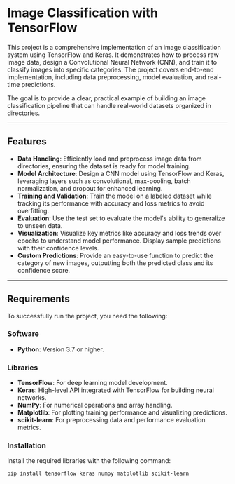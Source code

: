 # Image Classification with TensorFlow

This project is a comprehensive implementation of an image classification system using TensorFlow and Keras. It demonstrates how to process raw image data, design a Convolutional Neural Network (CNN), and train it to classify images into specific categories. The project covers end-to-end implementation, including data preprocessing, model evaluation, and real-time predictions. 

The goal is to provide a clear, practical example of building an image classification pipeline that can handle real-world datasets organized in directories.

---

## Features
- **Data Handling**: Efficiently load and preprocess image data from directories, ensuring the dataset is ready for model training.
- **Model Architecture**: Design a CNN model using TensorFlow and Keras, leveraging layers such as convolutional, max-pooling, batch normalization, and dropout for enhanced learning.
- **Training and Validation**: Train the model on a labeled dataset while tracking its performance with accuracy and loss metrics to avoid overfitting.
- **Evaluation**: Use the test set to evaluate the model's ability to generalize to unseen data.
- **Visualization**: Visualize key metrics like accuracy and loss trends over epochs to understand model performance. Display sample predictions with their confidence levels.
- **Custom Predictions**: Provide an easy-to-use function to predict the category of new images, outputting both the predicted class and its confidence score.

---

## Requirements
To successfully run the project, you need the following:

### Software
- **Python**: Version 3.7 or higher.

### Libraries
- **TensorFlow**: For deep learning model development.
- **Keras**: High-level API integrated with TensorFlow for building neural networks.
- **NumPy**: For numerical operations and array handling.
- **Matplotlib**: For plotting training performance and visualizing predictions.
- **scikit-learn**: For preprocessing data and performance evaluation metrics.

### Installation
Install the required libraries with the following command:
```bash
pip install tensorflow keras numpy matplotlib scikit-learn
